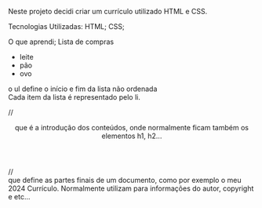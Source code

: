Neste projeto decidi criar um currículo utilizado HTML e CSS.

Tecnologias Utilizadas:
HTML;
CSS;

O que aprendi;
Lista de compras
<ul>
  <li>leite</li>
  <li>pão</li>
  <li>ovo</li>
</ul>

o ul define o início e fim da lista não ordenada
<br>
Cada item da lista é representado pelo li.

//<header>
  que é a introdução dos conteúdos, onde normalmente ficam também os elementos h1, h2...
</header>
//<footer>
  que define as partes finais de um documento, como por exemplo o meu 2024 Currículo. Normalmente utilizam para informações do autor, copyright e etc...
</footer>
